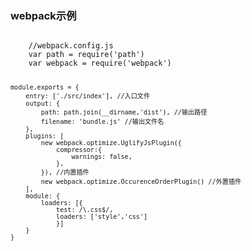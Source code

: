 <h3>webpack示例</h3>
<code>
	//webpack.config.js
	var path = require('path')
	var webpack = require('webpack')

	module.exports = {
		entry: ['./src/index'], //入口文件
		output: {
			path: path.join(__dirname,'dist'), //输出路径
			filename: 'bundle.js' //输出文件名
		},
		plugins: [
			new webpack.optimize.UglifyJsPlugin({
				compressor:{
					warnings: false,
				},
			}), //内置插件
			new webpack.optimize.OccurenceOrderPlugin() //外置插件
		],
		module: {
			loaders: [{
				test: /\.css$/,
				loaders: ['style','css']
				}]
		}
	}
</code>